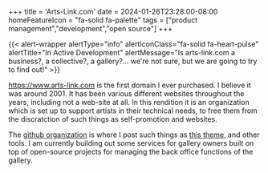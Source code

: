 +++
title = 'Arts-Link.com'
date = 2024-01-26T23:28:00-08:00
homeFeatureIcon = "fa-solid fa-palette"
tags = ["product management","development","open source"]
+++

{{< alert-wrapper alertType="info" alertIconClass="fa-solid fa-heart-pulse" alertTitle="In Active Development" alertMessage="Is arts-link.com a business?, a collective?, a gallery?... we're not sure, but we are going to try to find out!" >}}

https://www.arts-link.com is the first domain I ever purchased. I believe it was around 2001. It has been various different websites throughout the years, including not a web-site at all. In this rendition it is an organization which is set up to support artists in their technical needs, to free them from the discratction of such things as self-promotion and websites.  

The [github organization](https://www.github.com/arts-link/) is where I post such things as [this theme](https://www.github.com/arts-link/ryder), and other tools. I am currently building out some services for gallery owners built on top of open-source projects for managing the back office functions of the gallery.
